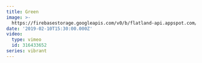```yaml
---
title: Green
image: >-
  https://firebasestorage.googleapis.com/v0/b/flatland-api.appspot.com/o/sermons%2FScreen%20Shot%202019-02-11%20at%207.56.38%20AM.png?alt=media&token=0d7061a1-be3c-4c35-89ca-e902adc1cb63
date: '2019-02-10T15:30:00.000Z'
video:
  type: vimeo
  id: 316433652
series: vibrant
---
```


